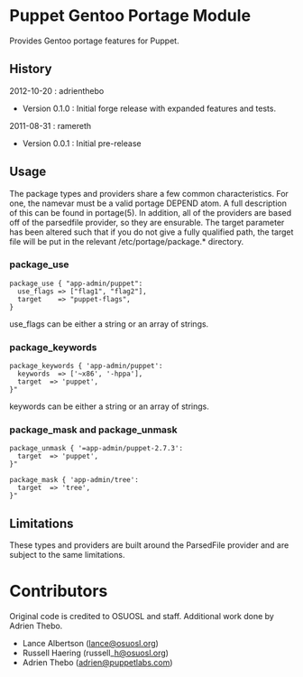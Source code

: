 Puppet Gentoo Portage Module
============================

Provides Gentoo portage features for Puppet.

History
-------

2012-10-20 : adrienthebo

  * Version 0.1.0 : Initial forge release with expanded features and tests.

2011-08-31 : ramereth

  * Version 0.0.1 : Initial pre-release

Usage
-----

The package types and providers share a few common characteristics. For one,
the namevar must be a valid portage DEPEND atom. A full description of this can
be found in portage(5). In addition, all of the providers are based off of the 
parsedfile provider, so they are ensurable. The target parameter has been
altered such that if you do not give a fully qualified path, the target file
will be put in the relevant /etc/portage/package.\* directory.

### package\_use ###

    package_use { "app-admin/puppet":
      use_flags => ["flag1", "flag2"],
      target    => "puppet-flags",
    }

use\_flags can be either a string or an array of strings.

### package\_keywords ###

    package_keywords { 'app-admin/puppet':
      keywords  => ['~x86', '-hppa'],
      target  => 'puppet',
    }"

keywords can be either a string or an array of strings.

### package\_mask and package\_unmask ###

    package_unmask { '=app-admin/puppet-2.7.3':
      target  => 'puppet',
    }"

    package_mask { 'app-admin/tree':
      target  => 'tree',
    }"

Limitations
-----------

These types and providers are built around the ParsedFile provider and are
subject to the same limitations.

Contributors
============

Original code is credited to OSUOSL and staff. Additional work done by Adrien
Thebo.

  * Lance Albertson (lance@osuosl.org)
  * Russell Haering (russell\_h@osuosl.org)
  * Adrien Thebo (adrien@puppetlabs.com)


